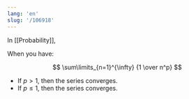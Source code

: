 ```yaml
---
lang: 'en'
slug: '/106918'
---
```


In [[Probability]],

When you have:

$$
\sum\limits_{n=1}^{\infty} {1 \over n^p}
$$

- If $p > 1$, then the series converges.
- If $p \leq 1$, then the series converges.

